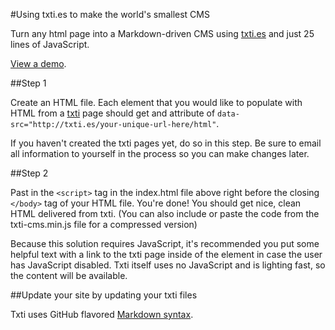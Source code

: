 #Using txti.es to make the world's smallest CMS

Turn any html page into a Markdown-driven CMS using [txti.es](http://txti.es) and just 25 lines of JavaScript. 

[View a demo](http://barrytsmith.com/lab/txti-api.html).

##Step 1

Create an HTML file. Each element that you would like to populate with HTML from a [txti](http://txti.es) page should get and attribute of `data-src="http://txti.es/your-unique-url-here/html"`.

If you haven't created the txti pages yet, do so in this step. Be sure to email all information to yourself in the process so you can make changes later.

##Step 2

Past in the `<script>` tag in the index.html file above right before the closing `</body>` tag of your HTML file. You're done! You should get nice, clean HTML delivered from txti. (You can also include or paste the code from the txti-cms.min.js file for a compressed version)

Because this solution requires JavaScript, it's recommended you put some helpful text with a link to the txti page inside of the element in case the user has JavaScript disabled. Txti itself uses no JavaScript and is lighting fast, so the content will be available.

##Update your site by updating your txti files 

Txti uses GitHub flavored [Markdown syntax](http://txti.es/how).

